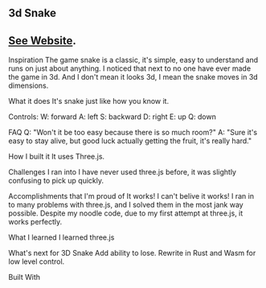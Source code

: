 ## 3d Snake
## [See Website](jacobzwang.com/3d-snake). <br>
Inspiration
The game snake is a classic, it's simple, easy to understand and runs on just about anything. I noticed that next to no one have ever made the game in 3d. And I don't mean it looks 3d, I mean the snake moves in 3d dimensions.

What it does
It's snake just like how you know it.

Controls: W: forward A: left S: backward D: right E: up Q: down

FAQ
Q: "Won't it be too easy because there is so much room?" A: "Sure it's easy to stay alive, but good luck actually getting the fruit, it's really hard."

How I built it
It uses Three.js.

Challenges I ran into
I have never used three.js before, it was slightly confusing to pick up quickly.

Accomplishments that I'm proud of
It works! I can't belive it works! I ran in to many problems with three.js, and I solved them in the most jank way possible. Despite my noodle code, due to my first attempt at three.js, it works perfectly.

What I learned
I learned three.js

What's next for 3D Snake
Add ability to lose. Rewrite in Rust and Wasm for low level control.

Built With
